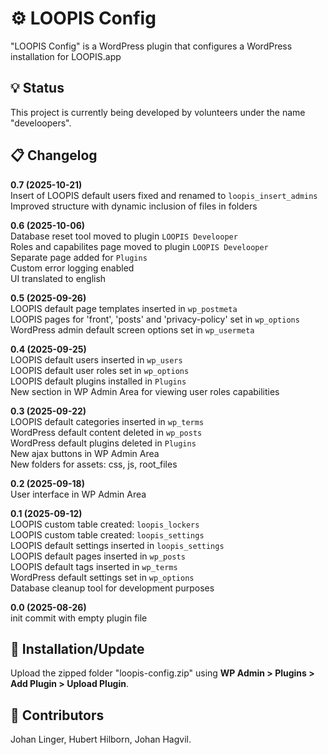 # ⚙ LOOPIS Config
"LOOPIS Config" is a WordPress plugin that configures a WordPress installation for LOOPIS.app<br>

## 💡 Status
This project is currently being developed by volunteers under the name "develoopers".<br>

## 📋 Changelog
**0.7 (2025-10-21)**<br>
Insert of LOOPIS default users fixed and renamed to `loopis_insert_admins`<br>
Improved structure with dynamic inclusion of files in folders<br>

**0.6 (2025-10-06)**<br>
Database reset tool moved to plugin `LOOPIS Develooper`<br>
Roles and capabilites page moved to plugin `LOOPIS Develooper`<br>
Separate page added for `Plugins`<br>
Custom error logging enabled<br>
UI translated to english<br>

**0.5 (2025-09-26)**<br>
LOOPIS default page templates inserted in `wp_postmeta`<br>
LOOPIS pages for 'front', 'posts' and 'privacy-policy' set in `wp_options`<br>
WordPress admin default screen options set in `wp_usermeta`<br>

**0.4 (2025-09-25)**<br>
LOOPIS default users inserted in `wp_users`<br>
LOOPIS default user roles set in `wp_options`<br>
LOOPIS default plugins installed in `Plugins`<br>
New section in WP Admin Area for viewing user roles capabilities<br>

**0.3 (2025-09-22)**<br>
LOOPIS default categories inserted in `wp_terms`<br>
WordPress default content deleted in `wp_posts`<br>
WordPress default plugins deleted in `Plugins`<br>
New ajax buttons in WP Admin Area<br>
New folders for assets: css, js, root_files<br>

**0.2 (2025-09-18)**<br>
User interface in WP Admin Area<br>

**0.1 (2025-09-12)**<br>
LOOPIS custom table created: `loopis_lockers`<br>
LOOPIS custom table created: `loopis_settings`<br>
LOOPIS default settings inserted in `loopis_settings`<br>
LOOPIS default pages inserted in `wp_posts`<br>
LOOPIS default tags inserted in `wp_terms`<br>
WordPress default settings set in `wp_options`<br>
Database cleanup tool for development purposes<br>

**0.0 (2025-08-26)**<br>
init commit with empty plugin file<br>


## 💾 Installation/Update
Upload the zipped folder "loopis-config.zip" using **WP Admin > Plugins > Add Plugin > Upload Plugin**.

## 👤 Contributors
Johan Linger, Hubert Hilborn, Johan Hagvil.<br>